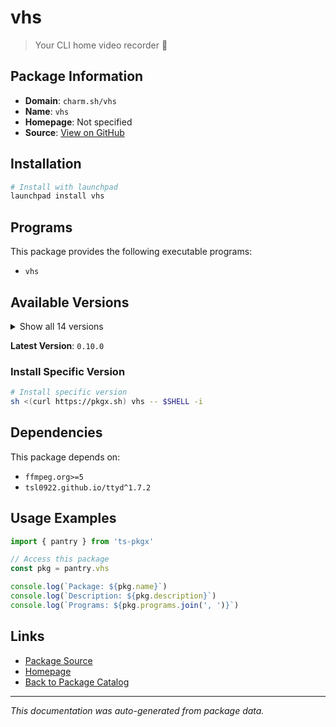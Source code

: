 # vhs

> Your CLI home video recorder 📼

## Package Information

- **Domain**: `charm.sh/vhs`
- **Name**: `vhs`
- **Homepage**: Not specified
- **Source**: [View on GitHub](https://github.com/pkgxdev/pantry/tree/main/projects/charm.sh/vhs/package.yml)

## Installation

```bash
# Install with launchpad
launchpad install vhs
```

## Programs

This package provides the following executable programs:

- `vhs`

## Available Versions

<details>
<summary>Show all 14 versions</summary>

- `0.10.0`, `0.9.0`, `0.8.0`, `0.7.2`, `0.7.1`
- `0.7.0`, `0.6.0`, `0.5.0`, `0.4.0`, `0.3.0`
- `0.2.0`, `0.1.1`, `0.1.0`, `0.0.1`

</details>

**Latest Version**: `0.10.0`

### Install Specific Version

```bash
# Install specific version
sh <(curl https://pkgx.sh) vhs -- $SHELL -i
```

## Dependencies

This package depends on:

- `ffmpeg.org>=5`
- `tsl0922.github.io/ttyd^1.7.2`

## Usage Examples

```typescript
import { pantry } from 'ts-pkgx'

// Access this package
const pkg = pantry.vhs

console.log(`Package: ${pkg.name}`)
console.log(`Description: ${pkg.description}`)
console.log(`Programs: ${pkg.programs.join(', ')}`)
```

## Links

- [Package Source](https://github.com/pkgxdev/pantry/tree/main/projects/charm.sh/vhs/package.yml)
- [Homepage](#)
- [Back to Package Catalog](../../package-catalog.md)

---

*This documentation was auto-generated from package data.*
